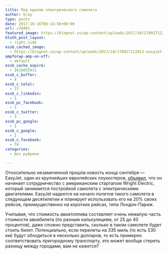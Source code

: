 ```yaml
---
title: Под крылом электрического самолета
author: Gray
type: posts
date: 2017-10-16T06:14:56+00:00
url: /28461
featured_image: https://blognot.co/wp-content/uploads/2017/10/170927122913-easyjet-electric-plane-780x439.jpeg
bluth_post_layout:
  - right_side
essb_cached_image:
  - https://blognot.co/wp-content/uploads/2017/10/170927122913-easyjet-electric-plane-780x439.jpeg
ampforwp-amp-on-off:
  - default
essb_cache_expire:
  - 1616055911
essb_c_buffer:
  - 4
essb_c_total:
  - 77
essb_c_linkedin:
  - 1
essb_pc_facebook:
  - 1
essb_c_twitter:
  - 3
essb_pc_google:
  - 1
essb_c_google:
  - 1
essb_c_facebook:
  - 74
categories:
  - Без рубрики

---
```








Относительно незамеченной прошла новость конца сентября — EasyJet, один из крупнейших европейских лоукостеров, [объявил][1], что он начинает сотрудничество с американским стартапом Wright Electric, который занимается постройкой самолета с электрическими двигателями. EasyJet надеется на начало полетов такого самолета в следующем десятилетии и планирует использовать его на 20% своих рейсов, преимущественно на коротких рейсах, типа Лондон-Париж.

Учитывая, что стоимость авиатоплива составляет очень немалую часть стоимости авиабилета (по разным калькуляциям, от 25 до 40 процентов), даже сложно представить, сколько в таком самолете будет стоить билет. Потенциально, если перелеты на 335 миль (то есть 530 км) будут обходиться в несколько долларов, то есть примерно соответствовать пригородному транспорту, это может вообще стереть разницу между городами, вам не кажется?

 [1]: http://money.cnn.com/2017/09/27/technology/electric-plane-easyjet-wright/index.html